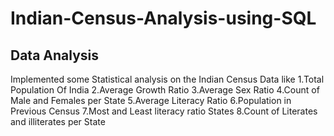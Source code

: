 # Indian-Census-Analysis-using-SQL

## Data Analysis

Implemented some Statistical analysis on the Indian Census Data like 
1.Total Population Of India
2.Average Growth Ratio
3.Average Sex Ratio
4.Count of Male and Females per State
5.Average Literacy Ratio
6.Population in Previous Census
7.Most and Least literacy ratio States
8.Count of Literates and illiterates per State
